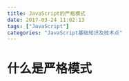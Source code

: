 ```yaml
---
title: JavaScript的严格模式
date: 2017-03-24 11:02:13
tags: ["JavaScript"]
categories: "JavaScript基础知识及技术点"
---
```


# 什么是严格模式
